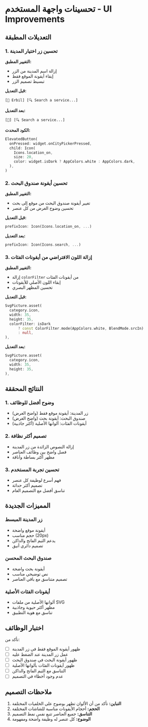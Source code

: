 # تحسينات واجهة المستخدم - UI Improvements

## التعديلات المطبقة

### 1. تحسين زر اختيار المدينة

**التغيير المطبق:**
- إزالة اسم المدينة من الزر
- إبقاء أيقونة الموقع فقط
- تبسيط تصميم الزر

**قبل التعديل:**
```
[📍 Erbil] [🔍 Search a service...]
```

**بعد التعديل:**
```
[📍] [🔍 Search a service...]
```

**الكود المحدث:**
```dart
ElevatedButton(
  onPressed: widget.onCityPickerPressed,
  child: Icon(
    Icons.location_on,
    size: 20,
    color: widget.isDark ? AppColors.white : AppColors.dark,
  ),
)
```

### 2. تحسين أيقونة صندوق البحث

**التغيير المطبق:**
- تغيير أيقونة صندوق البحث من موقع إلى بحث
- تحسين وضوح الغرض من كل عنصر

**قبل التعديل:**
```dart
prefixIcon: Icon(Icons.location_on, ...)
```

**بعد التعديل:**
```dart
prefixIcon: Icon(Icons.search, ...)
```

### 3. إزالة اللون الافتراضي من أيقونات الفئات

**التغيير المطبق:**
- إزالة `colorFilter` من أيقونات الفئات
- إبقاء اللون الأصلي للأيقونات
- تحسين المظهر البصري

**قبل التعديل:**
```dart
SvgPicture.asset(
  category.icon,
  width: 35,
  height: 35,
  colorFilter: isDark
      ? const ColorFilter.mode(AppColors.white, BlendMode.srcIn)
      : null,
),
```

**بعد التعديل:**
```dart
SvgPicture.asset(
  category.icon,
  width: 35,
  height: 35,
),
```

## النتائج المحققة

### 1. وضوح أفضل للوظائف
- زر المدينة: أيقونة موقع فقط (واضح الغرض)
- صندوق البحث: أيقونة بحث (واضح الغرض)
- أيقونات الفئات: ألوانها الأصلية (أكثر جاذبية)

### 2. تصميم أكثر نظافة
- إزالة النصوص الزائدة من زر المدينة
- فصل واضح بين وظائف العناصر
- مظهر أكثر بساطة وأناقة

### 3. تحسين تجربة المستخدم
- فهم أسرع لوظيفة كل عنصر
- تصميم أكثر حداثة
- تناسق أفضل مع التصميم العام

## المميزات الجديدة

### زر المدينة المبسط
- أيقونة موقع واضحة
- حجم مناسب (20px)
- يدعم الثيم الفاتح والداكن
- تصميم دائري أنيق

### صندوق البحث المحسن
- أيقونة بحث واضحة
- نص توضيحي مناسب
- تصميم متناسق مع باقي العناصر

### أيقونات الفئات الأصلية
- ألوانها الأصلية من ملفات SVG
- مظهر أكثر حيوية وجاذبية
- تناسق مع هوية التطبيق

## اختبار الوظائف

تأكد من:
- [ ] ظهور أيقونة الموقع فقط في زر المدينة
- [ ] عمل زر المدينة عند الضغط عليه
- [ ] ظهور أيقونة البحث في صندوق البحث
- [ ] ظهور أيقونات الفئات بألوانها الأصلية
- [ ] التناسق مع الثيم الفاتح والداكن
- [ ] عدم وجود أخطاء في التصميم

## ملاحظات التصميم

1. **التباين:** تأكد من أن الألوان تظهر بوضوح على الخلفيات المختلفة
2. **الحجم:** أحجام الأيقونات مناسبة للشاشات المختلفة
3. **التناسق:** جميع العناصر تتبع نفس نمط التصميم
4. **الوضوح:** كل عنصر له وظيفة واضحة ومفهومة



